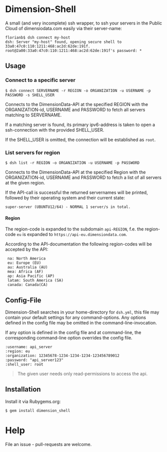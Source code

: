 # Dimension-Shell

A small (and very incomplete) ssh wrapper, to ssh your servers in the Public Cloud of dimensiodata.com easily via their server-name:

```
florianb$ dsh connect my-host
dsh: Server "my-host" found, opening secure shell to 33a0:47c0:110:1211:468:ac2d:62de:191f.
root@2a00:33a0:47c0:110:1211:468:ac2d:62de:191f's password: *
```


## Usage

### Connect to a specific server

```
$ dsh connect SERVERNAME -r REGION -o ORGANIZATION -u USERNAME -p PASSWORD -s SHELL_USER
```

Connects to the DimensionData-API at the specified REGION with the ORGANIZATION-id, USERNAME and PASSWORD to fetch all servers matching to SERVERNAME.

If a matching server is found, its primary ipv6-address is taken to open a ssh-connection with the provided SHELL_USER.

If the SHELL_USER is omitted, the connection will be established as `root`.

### List servers for region

```
$ dsh list -r REGION -o ORGANIZATION -u USERNAME -p PASSWORD
```

Connects to the DimensionData-API at the specified Region with the ORGANIZATION-id, USERNAME and PASSWORD to fetch a list of all servers at the given region.

If the API-call is successful the returned servernames will be printed, followed by their operating system and their current state:

``
super-server (UBUNTU12/64) - NORMAL
1 server/s in total.
``

#### Region

The region-code is expanded to the subdomain `api-REGION`, f.e. the region-code `eu` is expanded to `https://api-eu.dimensiondata.com`.

According to the API-documentation the following region-codes will be accepted by the API:

```
 na: North America
 eu: Europe (EU)
 au: Australia (AU)
 mea: Africa (AF)
 ap: Asia Pacific (AP)
 latam: South America (SA)
 canada: Canada(CA)
```

## Config-File

Dimension-Shell searches in your home-directory for `dsh.yml`, this file may contain your default settings for any command-options. Any options defined in the config file may be omitted in the command-line-invocation.

If any option is defined in the config file and at command-line, the corresponding command-line option overrides the config file.

```
:username: api_server
:region: eu
:organization: 12345678-1234-1234-1234-123456789012
:password: "api_server123"
:shell_user: root
```

> The given user needs only read-permissions to access the api.

## Installation

Install it via Rubygems.org:

```
$ gem install dimension_shell
```

# Help

File an issue - pull-requests are welcome.
